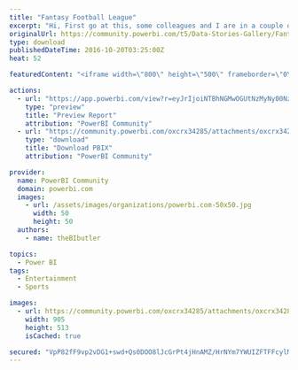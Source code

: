 ```yaml
---
title: "Fantasy Football League"
excerpt: "Hi, First go at this, some colleagues and I are in a couple of Fantasy Premier League Football leagues, I put together this report to keep track of"
originalUrl: https://community.powerbi.com/t5/Data-Stories-Gallery/Fantasy-Football-League/m-p/80386
type: download
publishedDateTime: 2016-10-20T03:25:00Z
heat: 52

featuredContent: "<iframe width=\"800\" height=\"500\" frameborder=\"0\" src=\"https://app.powerbi.com/view?r=eyJrIjoiNTBhNGMwOGUtNzMyNy00NzVmLTk5N2QtMTdiMTRkZGUwODI3IiwidCI6IjlkMzQ4NzUyLWI5YWMtNGI1OS1iY2YzLTgwMTQxMjZlMDExNyIsImMiOjh9\"></iframe>"

actions:
  - url: "https://app.powerbi.com/view?r=eyJrIjoiNTBhNGMwOGUtNzMyNy00NzVmLTk5N2QtMTdiMTRkZGUwODI3IiwidCI6IjlkMzQ4NzUyLWI5YWMtNGI1OS1iY2YzLTgwMTQxMjZlMDExNyIsImMiOjh9"
    type: "preview"
    title: "Preview Report"
    attribution: "PowerBI Community"
  - url: "https://community.powerbi.com/oxcrx34285/attachments/oxcrx34285/DataStoriesGallery/2186/1/Fantasy%20Football%202017-18.pbix"
    type: "download"
    title: "Download PBIX"
    attribution: "PowerBI Community"

provider:
  name: PowerBI Community
  domain: powerbi.com
  images:
    - url: /assets/images/organizations/powerbi.com-50x50.jpg
      width: 50
      height: 50
  authors:
    - name: theBIbutler

topics:
  - Power BI
tags:
  - Entertainment
  - Sports

images:
  - url: https://community.powerbi.com/oxcrx34285/attachments/oxcrx34285/DataStoriesGallery/378/1/Fantasy%20Football%20Power%20BI.png
    width: 905
    height: 513
    isCached: true

secured: "VpP82fF9vp2vDG1+swd+Qs0DOO8lJcGrPt4jHnAMZ/HrNYm7YWUIZFTFFcylMZvuCs4tzydpB0KiDEJS1oX4FrpT2dYrgjNby7ojSNhw5wlxBHpHeGtm84xUKhQteANDqX2U/HzwOGiOModt60ZD+NhmMqerkpFl0i4I/EgdBPhjYxNnLjoq0rtiWiSILuGme22/qNG0Jk6L21Q6PjXSBbL0jh+md1wS7137K3nZR8i3gjNu5VwxWeYYI2fAjZ5sNaeZrPThT6IoVAApKKHvFlRvDMuFnGxphYK0CqLZuWdWulodz8721HvGfcNGPaQrhrCf5s01NeTsJ41JmUJO7xq9jbdQyYJzVEiUgoSS978fRclfWKNuVYeB7Bd+KboHIo2qBecfeFe2H6OCY1+T3v7HAvLknw3eXicdMQEY/7wNzglzyK1cJEPmiAlCeica;NuAWCU3KhHqkF/ye5iX1dw=="
---
```


